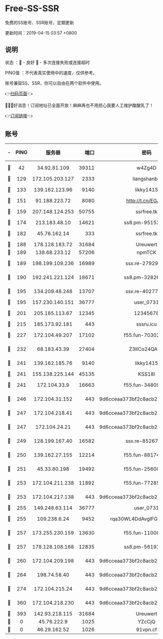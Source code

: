 # Free-SS-SSR

免费的SS账号、SSR账号，定期更新

更新时间：2019-04-15 03:57 +0800

## 说明

状态     ：🙂 - 良好 🙁 - 多次连接失败或连接超时

PING值   ：不代表真实使用中的速度，仅供参考。

账号兼容SS、SSR，你可以自由在两个软件中使用。

👉[扫码页面](https://liesauer.github.io/Free-SS-SSR/)👈

🎉🎉🎉好消息！订阅地址已全面开放！麻麻再也不用担心我要人工维护酸酸乳了！

👉[订阅链接](https://www.liesauer.net/yogurt/subscribe?ACCESS_TOKEN=DAYxR3mMaZAsaqUb)👈

## 账号

|-|PING|服务器|端口|密码|加密方式|区域|
|:----:|:----:|:-----:|-----:|:----:|:----:|:----:|
|🙂|42|34.92.81.109|39311|w4Zg4D|chacha20-ietf|US|
|🙂|129|172.105.203.127|2333|liangshanbo|chacha20|JP|
|🙂|133|139.162.123.96|9140|likky1415|aes-256-cfb|JP|
|🙂|151|91.188.223.72|8080|http://t.cn/EGJIyrl|rc4-md5|RU|
|🙂|159|207.148.124.253|50755|ssrfree.tk|aes-256-cfb|SG|
|🙂|174|213.183.48.10|14621|ss8.pm-95153983|rc4-md5|RU|
|🙂|182|45.76.162.14|333|ssrfree.tk|aes-256-cfb|SG|
|🙂|188|178.128.183.72|31684|Ureuwert|chacha20|US|
|🙂|189|138.68.233.12|57206|npmTCK|rc4-md5|US|
|🙂|189|198.199.109.236|16989|ssx.re-27929573|aes-256-cfb|US|
|🙂|190|192.241.221.124|18671|ss8.pm-32826207|aes-256-cfb|US|
|🙂|195|134.209.48.248|13707|ssx.re-40277635|aes-256-cfb|US|
|🙂|195|157.230.140.151|36777|user_0731|chacha20|US|
|🙂|201|205.185.113.67|12345|12345678|aes-256-cfb|US|
|🙂|215|185.173.92.181|443|sssru.icu|rc4-md5|RU|
|🙂|227|172.104.49.207|17102|f55.fun-70302993|aes-256-cfb|SG|
|🙂|232|68.183.43.39|27404|Z3IICo24QAHu|aes-256-cfb|GB|
|🙂|241|139.162.185.76|9140|likky1415|aes-256-cfb|DE|
|🙂|241|155.138.225.144|45135|KSS18l|rc4-md5|US|
|🙂|241|172.104.33.9|16663|f55.fun-34809669|aes-256-cfb|SG|
|🙂|246|172.104.31.152|443|9d6cceaa373bf2c8acb22e60b6a58be6|aes-256-cfb|US|
|🙂|247|172.104.218.41|443|9d6cceaa373bf2c8acb22e60b6a58be6|aes-256-cfb|US|
|🙂|247|172.104.24.21|443|9d6cceaa373bf2c8acb22e60b6a58be6|aes-256-cfb|US|
|🙂|249|128.199.167.40|16582|ssx.re-85267368|aes-256-cfb|SG|
|🙂|250|139.162.27.155|12214|f55.fun-88174583|aes-256-cfb|SG|
|🙂|251|45.33.80.198|19492|f55.fun-25600628|aes-256-cfb|US|
|🙂|253|172.104.211.238|11892|f55.fun-77285988|aes-256-cfb|US|
|🙂|253|172.104.217.138|443|9d6cceaa373bf2c8acb22e60b6a58be6|aes-256-cfb|US|
|🙂|255|149.248.63.114|36777|user_0731|chacha20|CA|
|🙂|255|109.238.6.24|9452|rqa30WL4DdAvgIFG6Fs3znzTa|aes-256-cfb|FR|
|🙂|257|173.255.230.159|13630|f55.fun-11000786|aes-256-cfb|US|
|🙂|257|178.128.108.168|12835|ss8.pm-56191886|aes-256-cfb|SG|
|🙂|260|172.104.209.198|443|9d6cceaa373bf2c8acb22e60b6a58be6|aes-256-cfb|US|
|🙂|264|198.74.58.40|443|9d6cceaa373bf2c8acb22e60b6a58be6|aes-256-cfb|US|
|🙂|274|172.104.215.24|443|9d6cceaa373bf2c8acb22e60b6a58be6|aes-256-cfb|US|
|🙂|360|172.104.218.230|443|9d6cceaa373bf2c8acb22e60b6a58be6|aes-256-cfb|US|
|🙂|393|142.93.218.115|31684|Ureuwert|chacha20|IN|
|🙁|0|45.76.222.9|1025|YZcCjQ|rc4-md5|JP|
|🙁|0|46.29.162.52|1026|91vpn.cf|rc4-md5|RU|
